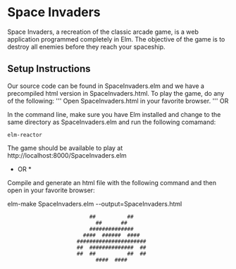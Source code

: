 # Space Invaders

Space Invaders, a recreation of the classic arcade game, is a web application programmed completely in Elm. The objective of the game is to destroy all enemies before they reach your spaceship.

## Setup Instructions

Our source code can be found in SpaceInvaders.elm and we have a 
precompiled html version in SpaceInvaders.html. To play the game, do any of the following:
'''
Open SpaceInvaders.html in your favorite browser.
'''
OR

In the command line, make sure you have Elm installed and change to the
same directory as SpaceInvaders.elm and run the following comamand:

    elm-reactor

The game should be available to play at http://localhost:8000/SpaceInvaders.elm

* OR *

Compile and generate an html file with the following command and then open
in your favorite browser:

  elm-make SpaceInvaders.elm --output=SpaceInvaders.html


                              ##          ##
                                ##      ##
                              ##############
                            ####  ######  ####
                          ######################
                          ##  ##############  ##
                          ##  ##          ##  ##
                                ####  ####
